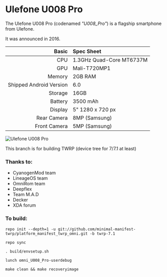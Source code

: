 Ulefone U008 Pro
================

The Ulefone U008 Pro (codenamed _"U008_Pro"_) is a flagship smartphone from Ulefone.

It was announced in 2016.

Basic   | Spec Sheet
-------:|:-------------------------
CPU     | 1.3GHz Quad-Core MT6737M
GPU     | Mali-T720MP1
Memory  | 2GB RAM
Shipped Android Version | 6.0
Storage | 16GB
Battery | 3500 mAh
Display | 5" 1280 x 720 px
Rear Camera | 8MP (Samsung)
Front Camera | 5MP (Samsung)

![Ulefone U008 Pro](https://www.devicespecifications.com/images/model/ad9c4028/320/main.jpg "Ulefone U008 Pro in black")

This branch is for building TWRP (device tree for 7/7.1 at least)

### Thanks to:
 * CyanogenMod team
 * LineageOS team
 * OmniRom team
 * Deepflex
 * Team M.A.D
 * Decker
 * XDA forum

### To build: 
```
repo init --depth=1 -u git://github.com/minimal-manifest-twrp/platform_manifest_twrp_omni.git -b twrp-7.1

repo sync

. build/envsetup.sh

lunch omni_U008_Pro-userdebug

make clean && make recoveryimage
```
